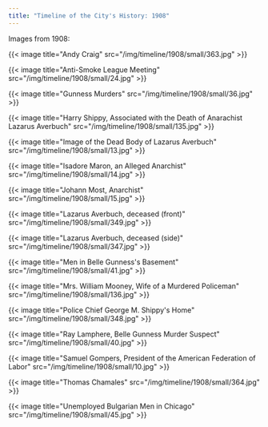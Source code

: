 ```yaml
---
title: "Timeline of the City's History: 1908"
---
```

Images from 1908:

{{< image title="Andy Craig" src="/img/timeline/1908/small/363.jpg" >}}

{{< image title="Anti-Smoke League Meeting" src="/img/timeline/1908/small/24.jpg" >}}

{{< image title="Gunness Murders" src="/img/timeline/1908/small/36.jpg" >}}

{{< image title="Harry Shippy, Associated with the Death of Anarachist Lazarus Averbuch" src="/img/timeline/1908/small/135.jpg" >}}

{{< image title="Image of the Dead Body of Lazarus Averbuch" src="/img/timeline/1908/small/13.jpg" >}}

{{< image title="Isadore Maron, an Alleged Anarchist" src="/img/timeline/1908/small/14.jpg" >}}

{{< image title="Johann Most, Anarchist" src="/img/timeline/1908/small/15.jpg" >}}

{{< image title="Lazarus Averbuch, deceased (front)" src="/img/timeline/1908/small/349.jpg" >}}

{{< image title="Lazarus Averbuch, deceased (side)" src="/img/timeline/1908/small/347.jpg" >}}

{{< image title="Men in Belle Gunness's Basement" src="/img/timeline/1908/small/41.jpg" >}}

{{< image title="Mrs. William Mooney, Wife of a Murdered Policeman" src="/img/timeline/1908/small/136.jpg" >}}

{{< image title="Police Chief George M. Shippy's Home" src="/img/timeline/1908/small/348.jpg" >}}

{{< image title="Ray Lamphere, Belle Gunness Murder Suspect" src="/img/timeline/1908/small/40.jpg" >}}

{{< image title="Samuel Gompers, President of the American Federation of Labor" src="/img/timeline/1908/small/10.jpg" >}}

{{< image title="Thomas Chamales" src="/img/timeline/1908/small/364.jpg" >}}

{{< image title="Unemployed Bulgarian Men in Chicago" src="/img/timeline/1908/small/45.jpg" >}}